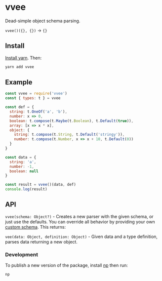 vvee
========================================
Dead-simple object schema parsing.

`vvee()({}, {})` -> `{}`

## Install

[Install yarn][yarn-install]. Then:
```bash
yarn add vvee
```

## Example

```javascript
const vvee = require('vvee')
const { types: t } = vvee

const def = {
  string: t.OneOf('a', 'b'),
  number: x => 0,
  boolean: t.compose(t.Maybe(t.Boolean), t.Default(true)),
  array: [x => x * x],
  object: {
    string: t.compose(t.String, t.Default('stringy')),
    number: t.compose(t.Number, x => x + 10, t.Default(0))
  }
}

const data = {
  string: 'a',
  number: -1,
  boolean: null
}

const result = vvee()(data, def)
console.log(result)
```

## API

`vvee(schema: Object?)` - Creates a new parser with the given schema, or just
use the defaults. You can override all behavior by providing your own
[custom schema](/lib/index.js#L9). This returns:

`vee(data: Object, definition: Object)` - Given data and a type definition,
parses data returning a new object.


### Development

To publish a new version of the package, install [np][np] then run:

```bash
np
```

[prettier]: https://github.com/prettier/prettier
[np]: https://github.com/sindresorhus/np
[yarn-install]: https://yarnpkg.com/lang/en/docs/install/
